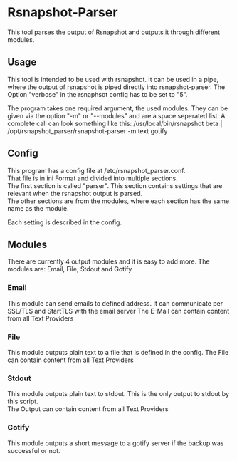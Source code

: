 # Rsnapshot-Parser

This tool parses the output of Rsnapshot and outputs it through different modules.

## Usage

This tool is intended to be used with rsnapshot. It can be used in a pipe, where the output of rsnapshot is piped 
directly into rsnapshot-parser. The Option "verbose" in the rsnaphsot config has to be set to "5".

The program takes one required argument, the used modules. They can be given via the option "-m" or "--modules" and 
are a space seperated list.
A complete call can look something like this:
/usr/local/bin/rsnapshot beta | /opt/rsnapshot_parser/rsnapshot-parser -m text gotify

## Config

This program has a config file at /etc/rsnapshot_parser.conf.  
That file is in ini Format and divided into multiple sections.  
The first section is called "parser". This section contains settings that are relevant when the rsnapshot output is 
parsed.  
The other sections are from the modules, where each section has the same name as the module.

Each setting is described in the config.

## Modules

There are currently 4 output modules and it is easy to add more.
The modules are: Email, File, Stdout and Gotify

### Email
This module can send emails to defined address. 
It can communicate per SSL/TLS and StartTLS with the email server
The E-Mail can contain content from all Text Providers

### File
This module outputs plain text to a file that is defined in the config.
The File can contain content from all Text Providers

### Stdout
This module outputs plain text to stdout. 
This is the only output to stdout by this script.  
The Output can contain content from all Text Providers

### Gotify
This module outputs a short message to a gotify server if the backup was successful or not.
